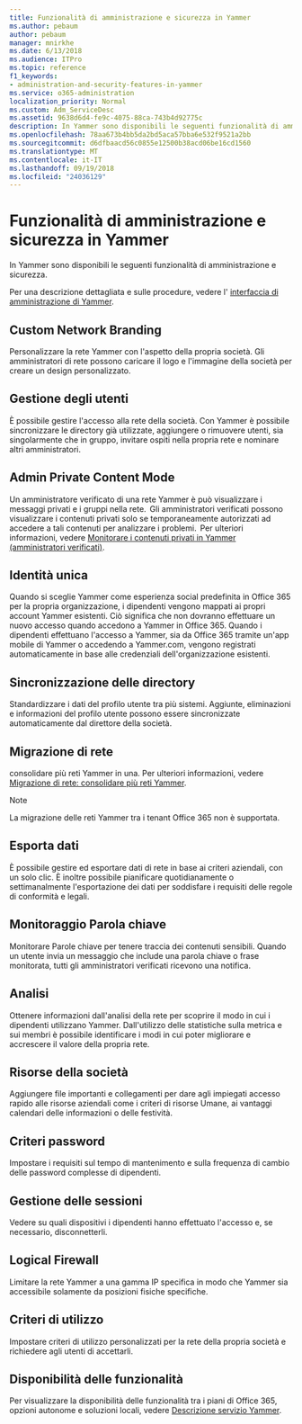 ```yaml
---
title: Funzionalità di amministrazione e sicurezza in Yammer
ms.author: pebaum
author: pebaum
manager: mnirkhe
ms.date: 6/13/2018
ms.audience: ITPro
ms.topic: reference
f1_keywords:
- administration-and-security-features-in-yammer
ms.service: o365-administration
localization_priority: Normal
ms.custom: Adm_ServiceDesc
ms.assetid: 9638d6d4-fe9c-4075-88ca-743b4d92775c
description: In Yammer sono disponibili le seguenti funzionalità di amministrazione e sicurezza.
ms.openlocfilehash: 78aa673b4bb5da2bd5aca57bba6e532f9521a2bb
ms.sourcegitcommit: d6dfbaacd56c0855e12500b38acd06be16cd1560
ms.translationtype: MT
ms.contentlocale: it-IT
ms.lasthandoff: 09/19/2018
ms.locfileid: "24036129"
---
```

# <a name="administration-and-security-features-in-yammer"></a>Funzionalità di amministrazione e sicurezza in Yammer

In Yammer sono disponibili le seguenti funzionalità di amministrazione e sicurezza.
  
Per una descrizione dettagliata e sulle procedure, vedere l' [interfaccia di amministrazione di Yammer](https://go.microsoft.com/fwlink/?LinkId=869688).
  
## <a name="custom-network-branding"></a>Custom Network Branding
<a name="bkmk_CustomNetworkBranding"> </a>

Personalizzare la rete Yammer con l'aspetto della propria società. Gli amministratori di rete possono caricare il logo e l'immagine della società per creare un design personalizzato.
  
## <a name="user-management"></a>Gestione degli utenti
<a name="bkmk_UserManagement"> </a>

È possibile gestire l'accesso alla rete della società. Con Yammer è possibile sincronizzare le directory già utilizzate, aggiungere o rimuovere utenti, sia singolarmente che in gruppo, invitare ospiti nella propria rete e nominare altri amministratori.
  
## <a name="admin-private-content-mode"></a>Admin Private Content Mode
<a name="bkmk_AdminPrivate"> </a>

Un amministratore verificato di una rete Yammer è può visualizzare i messaggi privati e i gruppi nella rete.  Gli amministratori verificati possono visualizzare i contenuti privati solo se temporaneamente autorizzati ad accedere a tali contenuti per analizzare i problemi.  Per ulteriori informazioni, vedere [Monitorare i contenuti privati in Yammer (amministratori verificati)](https://go.microsoft.com/fwlink/?LinkId=627479).
  
## <a name="single-identity"></a>Identità unica
<a name="bkmk_o365_user_mapping"> </a>

Quando si sceglie Yammer come esperienza social predefinita in Office 365 per la propria organizzazione, i dipendenti vengono mappati ai propri account Yammer esistenti. Ciò significa che non dovranno effettuare un nuovo accesso quando accedono a Yammer in Office 365. Quando i dipendenti effettuano l'accesso a Yammer, sia da Office 365 tramite un'app mobile di Yammer o accedendo a Yammer.com, vengono registrati automaticamente in base alle credenziali dell'organizzazione esistenti.
  
## <a name="directory-synchronization"></a>Sincronizzazione delle directory
<a name="bkmk_DirectorySynchronization"> </a>

Standardizzare i dati del profilo utente tra più sistemi. Aggiunte, eliminazioni e informazioni del profilo utente possono essere sincronizzate automaticamente dal direttore della società.
  
## <a name="network-migration"></a>Migrazione di rete
<a name="bkmk_NetworkMigration"> </a>

consolidare più reti Yammer in una. Per ulteriori informazioni, vedere [Migrazione di rete: consolidare più reti Yammer](https://go.microsoft.com/fwlink/?LinkID=617488).
  
> [!NOTE]
> La migrazione delle reti Yammer tra i tenant Office 365 non è supportata. 
  
## <a name="data-export"></a>Esporta dati
<a name="bkmk_DataExport"> </a>

È possibile gestire ed esportare dati di rete in base ai criteri aziendali, con un solo clic. È inoltre possibile pianificare quotidianamente o settimanalmente l'esportazione dei dati per soddisfare i requisiti delle regole di conformità e legali.
  
## <a name="keyword-monitoring"></a>Monitoraggio Parola chiave
<a name="bkmk_KeywordMonitoring"> </a>

Monitorare Parole chiave per tenere traccia dei contenuti sensibili. Quando un utente invia un messaggio che include una parola chiave o frase monitorata, tutti gli amministratori verificati ricevono una notifica.
  
## <a name="analytics"></a>Analisi
<a name="bkmk_Analytics"> </a>

Ottenere informazioni dall'analisi della rete per scoprire il modo in cui i dipendenti utilizzano Yammer. Dall'utilizzo delle statistiche sulla metrica e sui membri è possibile identificare i modi in cui poter migliorare e accrescere il valore della propria rete.
  
## <a name="company-resources"></a>Risorse della società
<a name="bkmk_CompanyResources"> </a>

Aggiungere file importanti e collegamenti per dare agli impiegati accesso rapido alle risorse aziendali come i criteri di risorse Umane, ai vantaggi calendari delle informazioni o delle festività.
  
## <a name="password-policies"></a>Criteri password
<a name="bkmk_PasswordPolicies"> </a>

Impostare i requisiti sul tempo di mantenimento e sulla frequenza di cambio delle password complesse di dipendenti.
  
## <a name="session-management"></a>Gestione delle sessioni
<a name="bkmk_SessionManagement"> </a>

Vedere su quali dispositivi i dipendenti hanno effettuato l'accesso e, se necessario, disconnetterli.
  
## <a name="logical-firewall"></a>Logical Firewall
<a name="bkmk_LogicalFirewall"> </a>

Limitare la rete Yammer a una gamma IP specifica in modo che Yammer sia accessibile solamente da posizioni fisiche specifiche.
  
## <a name="usage-policy"></a>Criteri di utilizzo
<a name="bkmk_UsagePolicy"> </a>

Impostare criteri di utilizzo personalizzati per la rete della propria società e richiedere agli utenti di accettarli.
  
## <a name="feature-availability"></a>Disponibilità delle funzionalità
<a name="bkmk_UsagePolicy"> </a>

Per visualizzare la disponibilità delle funzionalità tra i piani di Office 365, opzioni autonome e soluzioni locali, vedere [Descrizione servizio Yammer](yammer-service-description.md).
  

